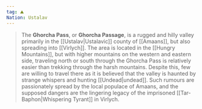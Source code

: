 ```yaml
---
tag: ⛰️
Nation: Ustalav
---
```

> The **Ghorcha Pass**, or **Ghorcha Passage**, is a rugged and hilly valley primarily in the [[Ustalav|Ustalavic]] county of [[Amaans]], but also spreading into [[Virlych]]. The area is located in the [[Hungry Mountains]], but with higher mountains on the western and eastern side, traveling north or south through the Ghorcha Pass is relatively easier than trekking through the harsh mountains.
> Despite this, few are willing to travel there as it is believed that the valley is haunted by strange whispers and hunting [[Undead|undead]]. Such rumours are passionately spread by the local populace of Amaans, and the supposed dangers are the lingering legacy of the imprisoned [[Tar-Baphon|Whispering Tyrant]] in Virlych.








